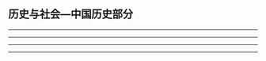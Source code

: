 ## 历史与社会—中国历史部分

---

<!--@include: ./模块一 中国古代史/index.md-->

---

<!--@include: ./模块二 中国近代史/index.md-->

---

<!--@include: ./模块三 中国现代史/index.md-->

---
